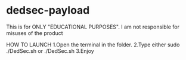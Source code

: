 # dedsec-payload

This is for ONLY "EDUCATIONAL PURPOSES".
I am not responsible for misuses of the product

HOW TO LAUNCH
   1.Open the terminal in the folder.
   2.Type either sudo ./DedSec.sh or ./DedSec.sh
   3.Enjoy
